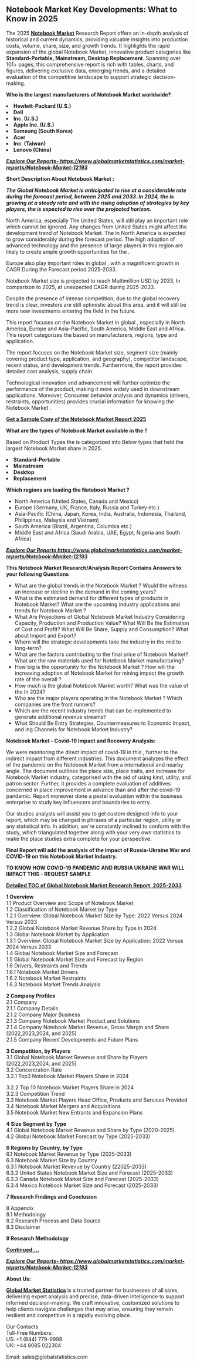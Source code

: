 <h2>Notebook Market Key Developments: What to Know in 2025</h2><p>The 2025 <strong><a href="https://www.globalmarketstatistics.com/market-reports/Notebook-Market-12193">Notebook Market</a></strong> Research Report offers an in-depth analysis of historical and current dynamics, providing valuable insights into production costs, volume, share, size, and growth trends. It highlights the rapid expansion of the global Notebook Market, innovative product categories like <strong>Standard-Portable, Mainstream, Desktop Replacement</strong>. Spanning over 101+ pages, this comprehensive report is rich with tables, charts, and figures, delivering exclusive data, emerging trends, and a detailed evaluation of the competitive landscape to support strategic decision-making.</p><p><strong>Who is the largest manufacturers of Notebook Market worldwide?</strong></p><p><strong><li>Hewlett-Packard (U.S.)<li>Dell<li>Inc. (U.S.)<li>Apple Inc. (U.S.)<li>Samsung (South Korea)<li>Acer<li>Inc. (Taiwan)<li>Lenovo (China)</strong></p><p><strong><em><a href="https://www.globalmarketstatistics.com/market-reports/Notebook-Market-12193">Explore Our Reports-&nbsp;https://www.globalmarketstatistics.com/market-reports/Notebook-Market-12193</a></em></strong></p><p><strong>Short Description About Notebook Market :</strong></p><p><strong><em>The Global Notebook Market is anticipated to rise at a considerable rate during the forecast period, between 2025 and 2033. In 2024, the is growing at a steady rate and with the rising adoption of strategies by key players, the is expected to rise over the projected horizon.</em></strong></p><p>North America, especially The United States, will still play an important role which cannot be ignored. Any changes from United States might affect the development trend of Notebook Market. The in North America is expected to grow considerably during the forecast period. The high adoption of advanced technology and the presence of large players in this region are likely to create ample growth opportunities for the .</p><p>Europe also play important roles in global , with a magnificent growth in CAGR During the Forecast period 2025-2033.</p><p>Notebook Market size is projected to reach Multimillion USD by 2033, In comparison to 2025, at unexpected CAGR during 2025-2033.</p><p>Despite the presence of intense competition, due to the global recovery trend is clear, investors are still optimistic about this area, and it will still be more new investments entering the field in the future.</p><p>This report focuses on the Notebook Market in global , especially in North America, Europe and Asia-Pacific, South America, Middle East and Africa. This report categorizes the based on manufacturers, regions, type and application.</p><p>The report focuses on the Notebook Market size, segment size (mainly covering product type, application, and geography), competitor landscape, recent status, and development trends. Furthermore, the report provides detailed cost analysis, supply chain.</p><p>Technological innovation and advancement will further optimize the performance of the product, making it more widely used in downstream applications. Moreover, Consumer behavior analysis and dynamics (drivers, restraints, opportunities) provides crucial information for knowing the Notebook Market .</p><p><strong><a href="https://www.globalmarketstatistics.com/market-reports/Notebook-Market-12193">Get a Sample Copy of the Notebook Market Report 2025</a></strong></p><p><strong>What are the types of Notebook Market available in the ?</strong></p><p>Based on Product Types the is categorized into Below types that held the largest Notebook Market share in 2025.</p><p><strong><li>Standard-Portable<li>Mainstream<li>Desktop<li>Replacement</strong></p><p><strong>Which regions are leading the Notebook Market ?</strong></p><ul><li>North America (United States, Canada and Mexico)</li><li>Europe (Germany, UK, France, Italy, Russia and Turkey etc.)</li><li>Asia-Pacific (China, Japan, Korea, India, Australia, Indonesia, Thailand, Philippines, Malaysia and Vietnam)</li><li>South America (Brazil, Argentina, Columbia etc.)</li><li>Middle East and Africa (Saudi Arabia, UAE, Egypt, Nigeria and South Africa)</li></ul><p><strong><em><a href="https://www.globalmarketstatistics.com/market-reports/Notebook-Market-12193">Explore Our Reports https://www.globalmarketstatistics.com/market-reports/Notebook-Market-12193</a></em></strong></p><p><strong>This Notebook Market Research/Analysis Report Contains Answers to your following Questions</strong></p><ul><li>What are the global trends in the Notebook Market ? Would the witness an increase or decline in the demand in the coming years?</li><li>What is the estimated demand for different types of products in Notebook Market? What are the upcoming industry applications and trends for Notebook Market ?</li><li>What Are Projections of Global Notebook Market Industry Considering Capacity, Production and Production Value? What Will Be the Estimation of Cost and Profit? What Will Be Share, Supply and Consumption? What about Import and Export?</li><li>Where will the strategic developments take the industry in the mid to long-term?</li><li>What are the factors contributing to the final price of Notebook Market? What are the raw materials used for Notebook Market manufacturing?</li><li>How big is the opportunity for the Notebook Market ? How will the increasing adoption of Notebook Market for mining impact the growth rate of the overall ?</li><li>How much is the global Notebook Market worth? What was the value of the In 2024?</li><li>Who are the major players operating in the Notebook Market ? Which companies are the front runners?</li><li>Which are the recent industry trends that can be implemented to generate additional revenue streams?</li><li>What Should Be Entry Strategies, Countermeasures to Economic Impact, and ing Channels for Notebook Market Industry?</li></ul><p><strong>Notebook Market - Covid-19 Impact and Recovery Analysis:</strong></p><p>We were monitoring the direct impact of covid-19 in this , further to the indirect impact from different industries. This document analyzes the effect of the pandemic on the Notebook Market from a international and nearby angle. The document outlines the place size, place traits, and increase for Notebook Market industry, categorised with the aid of using kind, utility, and patron sector. Further, it provides a complete evaluation of additives concerned in place improvement in advance than and after the covid-19 pandemic. Report moreover done a pestel evaluation within the business enterprise to study key influencers and boundaries to entry.</p><p>Our studies analysts will assist you to get custom designed info to your report, which may be changed in phrases of a particular region, utility or any statistical info. In addition, we're constantly inclined to conform with the study, which triangulated together along with your very own statistics to make the place studies extra complete for your perspective.</p><p><strong>Final Report will add the analysis of the impact of Russia-Ukraine War and COVID-19 on this Notebook Market Industry.</strong></p><p><strong>TO KNOW HOW COVID-19 PANDEMIC AND RUSSIA UKRAINE WAR WILL IMPACT THIS - REQUEST SAMPLE</strong></p><p><strong><a href="https://www.globalmarketstatistics.com/market-reports/Notebook-Market-12193">Detailed TOC of Global Notebook Market Research Report, 2025-2033</a></strong></p><p><strong>1 Overview</strong><br /> 1.1 Product Overview and Scope of Notebook Market<br /> 1.2 Classification of Notebook Market by Type<br /> 1.2.1 Overview: Global Notebook Market Size by Type: 2022 Versus 2024 Versus 2033<br /> 1.2.2 Global Notebook Market Revenue Share by Type in 2024<br /> 1.3 Global Notebook Market by Application<br /> 1.3.1 Overview: Global Notebook Market Size by Application: 2022&nbsp;Versus 2024 Versus 2033<br /> 1.4 Global Notebook Market Size and Forecast<br /> 1.5 Global Notebook Market Size and Forecast by Region<br /> 1.6 Drivers, Restraints and Trends<br /> 1.6.1 Notebook Market Drivers<br /> 1.6.2 Notebook Market Restraints<br /> 1.6.3 Notebook Market Trends Analysis</p><p><strong>2 Company Profiles</strong><br /> 2.1 Company<br /> 2.1.1 Company Details<br /> 2.1.2 Company Major Business<br /> 2.1.3 Company Notebook Market Product and Solutions<br /> 2.1.4 Company Notebook Market Revenue, Gross Margin and Share (2022,2023,2024, and 2025)<br /> 2.1.5 Company Recent Developments and Future Plans</p><p><strong>3 Competition, by Players</strong><br /> 3.1 Global Notebook Market Revenue and Share by Players (2022,2023,2024, and 2025)<br /> 3.2 Concentration Rate<br /> 3.2.1 Top3 Notebook Market Players Share in 2024</p><p>3.2.2 Top 10 Notebook Market Players Share in 2024<br /> 3.2.3 Competition Trend<br /> 3.3 Notebook Market Players Head Office, Products and Services Provided<br /> 3.4 Notebook Market Mergers and Acquisitions<br /> 3.5 Notebook Market New Entrants and Expansion Plans</p><p><strong>4 Size Segment by Type</strong><br /> 4.1 Global Notebook Market Revenue and Share by Type (2020-2025)<br /> 4.2 Global Notebook Market Forecast by Type (2025-2033)</p><p><strong>6 Regions by Country, by Type</strong><br /> 6.1 Notebook Market Revenue by Type (2025-2033)<br /> 6.3 Notebook Market Size by Country<br /> 6.3.1 Notebook Market Revenue by Country (22025-2033)<br /> 6.3.2 United States Notebook Market Size and Forecast (2025-2033)<br /> 6.3.3 Canada Notebook Market Size and Forecast (2025-2033)<br /> 6.3.4 Mexico Notebook Market Size and Forecast (2025-2033)</p><p><strong>7 Research Findings and Conclusion</strong></p><p>8 Appendix<br /> 8.1 Methodology<br /> 8.2 Research Process and Data Source<br /> 8.3 Disclaimer</p><p><strong>9 Research Methodology</strong></p><p><strong><a href="https://www.globalmarketstatistics.com/market-reports/Notebook-Market-12193">Continued&hellip;.</a></strong></p><p><strong><em><a href="https://www.globalmarketstatistics.com/market-reports/Notebook-Market-12193">Explore Our Reports-&nbsp;https://www.globalmarketstatistics.com/market-reports/Notebook-Market-12193</a></em></strong></p><p><strong>About Us:</strong></p><p><strong><a href="https://www.globalmarketstatistics.com/">Global Market Statistics</a></strong> is a trusted partner for businesses of all sizes, delivering expert analysis and precise, data-driven intelligence to support informed decision-making. We craft innovative, customized solutions to help clients navigate challenges that may arise, ensuring they remain resilient and competitive in a rapidly evolving place.</p><p>Our Contacts<br /> Toll-Free Numbers:<br /> US: +1 (844) 779-9998<br /> UK: +44 8085 022304</p><p>Email: sales@globalstatistics.com</p>
